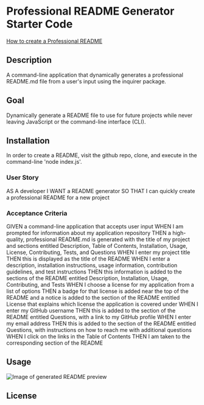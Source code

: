 # Professional README Generator Starter Code

[How to create a Professional README](https://coding-boot-camp.github.io/full-stack/github/professional-readme-guide)

## Description

A command-line application that dynamically generates a professional README.md file from a user's input using the inquirer package.

## Goal

Dynamically generate a README file to use for future projects while never leaving JavaScript or the command-line interface (CLI).

## Installation

In order to create a README, visit the github repo, clone, and execute in the command-line 'node index.js'.

### User Story

AS A developer
I WANT a README generator
SO THAT I can quickly create a professional README for a new project

### Acceptance Criteria

GIVEN a command-line application that accepts user input
WHEN I am prompted for information about my application repository
THEN a high-quality, professional README.md is generated with the title of my project and sections entitled Description, Table of Contents, Installation, Usage, License, Contributing, Tests, and Questions
WHEN I enter my project title
THEN this is displayed as the title of the README
WHEN I enter a description, installation instructions, usage information, contribution guidelines, and test instructions
THEN this information is added to the sections of the README entitled Description, Installation, Usage, Contributing, and Tests
WHEN I choose a license for my application from a list of options
THEN a badge for that license is added near the top of the README and a notice is added to the section of the README entitled License that explains which license the application is covered under
WHEN I enter my GitHub username
THEN this is added to the section of the README entitled Questions, with a link to my GitHub profile
WHEN I enter my email address
THEN this is added to the section of the README entitled Questions, with instructions on how to reach me with additional questions
WHEN I click on the links in the Table of Contents
THEN I am taken to the corresponding section of the README

## Usage

![Image of generated README preview](image-readme-generator.png)

## License

